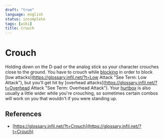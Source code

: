 ```yaml
---
draft: "true"
language: english
status: incomplete
tags: [wiki]
title: Crouch
---
```


# Crouch

Holding down on the D-pad or the analog stick so your character crouches close to the ground. You have to crouch while [blocking](https://glossary.infil.net/?t=Block "See Term: Block") in order to block [low attacks](https://glossary.infil.net/?t=Low Attack "See Term: Low Attack"), but you'll get hit by [overhead attacks](https://glossary.infil.net/?t=Overhead Attack "See Term: Overhead Attack"). Your [hurtbox](https://glossary.infil.net/?t=Hurtbox "See Term: Hurtbox") is also usually a little wider while you're crouching, so sometimes certain combos will work on you that wouldn't if you were standing up.

## References

- [https://glossary.infil.net/?t=Crouch](https://glossary.infil.net/?t=Crouch)
